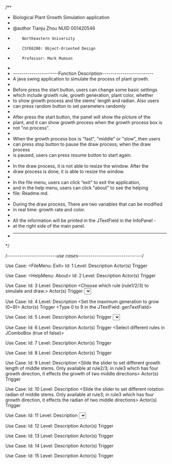  /**
 * Biological Plant Growth Simulation application
 * 
 * @author Tianju Zhou NUID 001420546
 *         Northeastern University
 *         CSYE6200: Object-Oriented Design
 *         Professor: Mark Mumson
 *
 * ----------------------Function Description-------------------------
 * A java swing application to simulate the process of plant growth.
 * 
 * Before press the start button, users can change some basic settings
 * which include growth rule, growth generation, plant color, whether 
 * to show growth process and the stems' length and radian. Also users
 * can press random button to set parameters randomly
 * 
 * After press the start button, the panel will show the picture of the 
 * plant, and it can show growth process when the growth process box is 
 * not "no process".
 * 
 * When the growth process box is "fast", "middle" or "slow", then users  
 * can press stop button to pause the draw process; when the draw process
 * is paused, users can press resume button to start again.
 * 
 * In the draw process, it is not able to resize the window. After the 
 * draw process is done, it is able to resize the window.
 * 
 * In the file menu, users can click “exit” to exit the application,
 * and in the help menu, users can click "about" to see the helping
 * file: Readme.md.
 * 
 * During the draw process, There are two variables that can be modified 
 * in real time: growth rate and color.
 * 
 * All the information will be printed in the JTextField in the InfoPanel -
 * at the right side of the main panel.
 * -------------------------------------------------------------------
 */

/*------------------------use cases-------------------------------*/

Use Case: <FileMenu: Exit>
Id:  1
Level: <Medium>
Description <Exit the application>
Actor(s) <Users>
Trigger <Click file menu and click exit>



Use Case: <HelpMenu: About>
Id:  2
Level: <Medium>
Description <Show helping file: Readme.md>
Actor(s) <Users>
Trigger <Click help menu and click about>



Use Case: <ruleBox>
Id:  3
Level: <Medium>
Description <Choose which rule (rule1/2/3) to simulate and draw.>
Actor(s) <Users>
Trigger <Select different rules in JComboBox>



Use Case: <genTextFiled >
Id:  4
Level: <Medium>
Description <Set the maximum generation to grow (0~9)>
Actor(s) <Users>
Trigger <Type 0 to 9 in the JTextField: genTextField>



Use Case: <colorBox>
Id:  5
Level: <Medium>
Description <Choose which color to draw.>
Actor(s) <Users>
Trigger <Select different colors in JComboBox>



Use Case: <growthBox>
Id:  6
Level: <Medium>
Description <Choose whether or not to show growth process>
Actor(s) <Users>
Trigger <Select different rules in JComboBox (true of false)>



Use Case: <lengthSlider>
Id:  7
Level: <Medium>
Description <Slide the slider to set different growth length>
Actor(s)  <Users>
Trigger <Silde the lengthSlider>



Use Case: <radianSlider>
Id:  8
Level: <Medium>
Description <Slide the slider to set different rotation radian>
Actor(s) <Users>
Trigger <Silde the radianSlider>



Use Case: <midLengthSlider>
Id:  9
Level: <Medium>
Description <Slide the slider to set different growth length of middle stems. Only available at rule2/3; in rule3 which has four growth direction, it effects the growth of two middle directions>
Actor(s) <Users>
Trigger <Silde the midLengthSlider>



Use Case: <midRadianSlider>
Id:  10
Level: <Medium>
Description <Slide the slider to set different rotation radian of middle stems. Only available at rule3; in rule3 which has four growth direction, it effects the radian of two middle directions>
Actor(s) <Users>
Trigger <Silde the midRadianSlider>



Use Case: <randomBtn>
Id:  11
Level: <Medium>
Description <select the parameters randomly>
Actor(s) <Users>
Trigger <Press the random button>



Use Case: <startBtn>
Id:  12
Level: <Medium>
Description <Start the draw process>
Actor(s) <Users>
Trigger <Press the start button>



Use Case: <stoptBtn>
Id:  13
Level: <Medium>
Description <Pause the draw process>
Actor(s) <Users>
Trigger <Press the stop button>



Use Case: <resumeBtn>
Id:  14
Level: <Medium>
Description <Resume the paused draw process>
Actor(s) <Users>
Trigger <Press the resume button>



Use Case: <infoTextField>
Id: 15
Level: <Medium>
Description <Print all the information when running the application>
Actor(s) <Users>
Trigger <Start the application and press some buttons>
